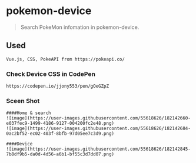 # pokemon-device
> Search PokeMon infomation in pokemon-device.

## Used
```
Vue.js, CSS, PokeAPI from https://pokeapi.co/
```

### Check Device CSS in CodePen
```
https://codepen.io/jjony553/pen/gOeGZpZ
```

### Sceen Shot
```
####Home & search
![image](https://user-images.githubusercontent.com/55618626/182142660-e037fec9-1499-4186-9127-004200fc2e48.png)
![image](https://user-images.githubusercontent.com/55618626/182142684-0ac2bf52-ec02-403f-8bfb-97d05ee7c3d9.png)

####Device 
![image](https://user-images.githubusercontent.com/55618626/182142845-7b8df9b5-da0d-4d56-a6b1-bf55c3d7dd07.png)

```
